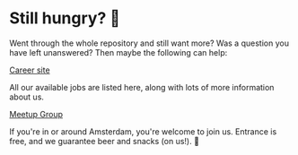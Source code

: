 # Still hungry? 🍔

Went through the whole repository and still want more? Was a question you have left unanswered? Then maybe the following can help:

[Career site](https://join.picnic.app)

All our available jobs are listed here, along with lots of more information about us.

[Meetup Group](https://www.meetup.com/Meetinup-Picnic/)

If you're in or around Amsterdam, you're welcome to join us. Entrance is free, and we guarantee beer and snacks (on us!). 🤑

